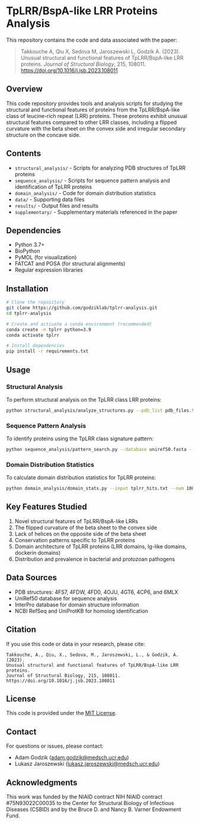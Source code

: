 # TpLRR/BspA-like LRR Proteins Analysis

This repository contains the code and data associated with the paper:

> Takkouche A, Qiu X, Sedova M, Jaroszewski L, Godzik A. (2023). Unusual structural and functional features of TpLRR/BspA-like LRR proteins. *Journal of Structural Biology*, 215, 108011. https://doi.org/10.1016/j.jsb.2023.108011

## Overview

This code repository provides tools and analysis scripts for studying the structural and functional features of proteins from the TpLRR/BspA-like class of leucine-rich repeat (LRR) proteins. These proteins exhibit unusual structural features compared to other LRR classes, including a flipped curvature with the beta sheet on the convex side and irregular secondary structure on the concave side.

## Contents

- `structural_analysis/` - Scripts for analyzing PDB structures of TpLRR proteins
- `sequence_analysis/` - Scripts for sequence pattern analysis and identification of TpLRR proteins
- `domain_analysis/` - Code for domain distribution statistics
- `data/` - Supporting data files
- `results/` - Output files and results
- `supplementary/` - Supplementary materials referenced in the paper

## Dependencies

- Python 3.7+
- BioPython
- PyMOL (for visualization)
- FATCAT and POSA (for structural alignments)
- Regular expression libraries

## Installation

```bash
# Clone the repository
git clone https://github.com/godziklab/tplrr-analysis.git
cd tplrr-analysis

# Create and activate a conda environment (recommended)
conda create -n tplrr python=3.9
conda activate tplrr

# Install dependencies
pip install -r requirements.txt
```

## Usage

### Structural Analysis

To perform structural analysis on the TpLRR class LRR proteins:

```bash
python structural_analysis/analyze_structures.py --pdb_list pdb_files.txt
```

### Sequence Pattern Analysis

To identify proteins using the TpLRR class signature pattern:

```bash
python sequence_analysis/pattern_search.py --database uniref50.fasta --pattern "C/NxxLxxIxLxxxLxxIgxxAFxx"
```

### Domain Distribution Statistics

To calculate domain distribution statistics for TpLRR proteins:

```bash
python domain_analysis/domain_stats.py --input tplrr_hits.txt --num 1000
```

## Key Features Studied

1. Novel structural features of TpLRR/BspA-like LRRs
2. The flipped curvature of the beta sheet to the convex side
3. Lack of helices on the opposite side of the beta sheet
4. Conservation patterns specific to TpLRR proteins
5. Domain architecture of TpLRR proteins (LRR domains, Ig-like domains, dockerin domains)
6. Distribution and prevalence in bacterial and protozoan pathogens

## Data Sources

- PDB structures: 4FS7, 4FDW, 4FD0, 4OJU, 4GT6, 4CP6, and 6MLX
- UniRef50 database for sequence analysis
- InterPro database for domain structure information
- NCBI RefSeq and UniProtKB for homolog identification

## Citation

If you use this code or data in your research, please cite:

```
Takkouche, A., Qiu, X., Sedova, M., Jaroszewski, L., & Godzik, A. (2023). 
Unusual structural and functional features of TpLRR/BspA-like LRR proteins. 
Journal of Structural Biology, 215, 108011. 
https://doi.org/10.1016/j.jsb.2023.108011
```

## License

This code is provided under the [MIT License](LICENSE).

## Contact

For questions or issues, please contact:
- Adam Godzik (adam.godzik@medsch.ucr.edu)
- Lukasz Jaroszewski (lukasz.jaroszewski@medsch.ucr.edu)

## Acknowledgments

This work was funded by the NIAID contract NIH NIAID contract #75N93022C00035 to the Center for Structural Biology of Infectious Diseases (CSBID) and by the Bruce D. and Nancy B. Varner Endowment Fund.
